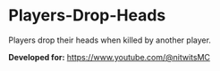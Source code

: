 # Players-Drop-Heads
Players drop their heads when killed by another player.

**Developed for:**
https://www.youtube.com/@nitwitsMC
